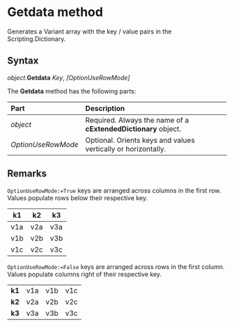 # Getdata method
Generates a Variant array with the key / value pairs in the Scripting.Dictionary.

## Syntax
_object_.**Getdata** _Key_, _[OptionUseRowMode]_

The **Getdata** method has the following parts:

Part               | Description
:---               | :---
_object_           | Required. Always the name of a **cExtendedDictionary** object.
_OptionUseRowMode_ | Optional. Orients keys and values vertically or horizontally.

## Remarks
`OptionUseRowMode:=True` keys are arranged across columns in the first row. Values populate rows below their respective key.

| k1  | k2  | k3  |
| --- | --- | --- |
| v1a | v2a | v3a |
| v1b | v2b | v3b |
| v1c | v2c | v3c |

`OptionUseRowMode:=False` keys are arranged across rows in the first column. Values populate columns right of their respective key.

|        |     |     |     |
| ---    | --- | --- | --- |
| **k1** | v1a | v1b | v1c |
| **k2** | v2a | v2b | v2c |
| **k3** | v3a | v3b | v3c |